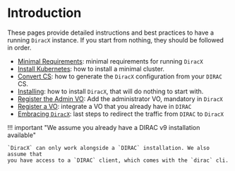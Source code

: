 # Introduction

These pages provide detailed instructions and best practices to have a running `DiracX` instance. If you start from nothing, they should be followed in order.

- [Minimal Requirements](minimal-requirements.md): minimal requirements for running `DiracX`
- [Install Kubernetes](install-kubernetes.md): how to install a minimal cluster.
- [Convert CS](convert-cs.md): how to generate the `DiracX` configuration from your `DIRAC` CS.
- [Installing](installing.md): how to install `DiracX`, that will do nothing to start with.
- [Register the Admin VO](register-the-admin-vo.md): Add the administrator VO, mandatory in `DiracX`
- [Register a VO](register-a-vo.md): integrate a VO that you already have in `DIRAC`
- [Embracing `DiracX`](embracing.md): last steps to redirect the traffic from `DIRAC` to `DiracX`

!!! important "We assume you already have a DIRAC v9 installation available"

    `DiracX` can only work alongside a `DIRAC` installation. We also assume that
    you have access to a `DIRAC` client, which comes with the `dirac` cli.
